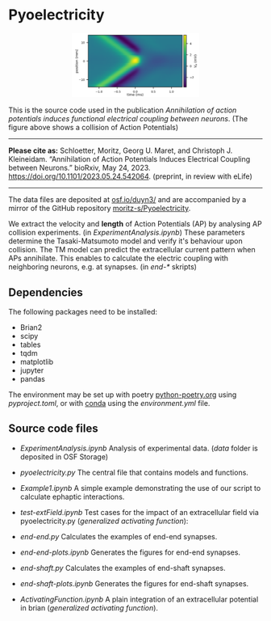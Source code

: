 # Pyoelectricity


<p align="center">
  <img src="./collision1.png"  width="50%" height="50%">
</p>

This is the source code used in the publication
_Annihilation of action potentials induces functional electrical coupling between neurons_. (The figure above shows a collision of Action Potentials)

---
**Please cite as:**
Schloetter, Moritz, Georg U. Maret, and Christoph J. Kleineidam. “Annihilation of Action Potentials Induces Electrical Coupling between Neurons.” bioRxiv, May 24, 2023. https://doi.org/10.1101/2023.05.24.542064. (preprint, in review with eLife)

---

The data files are deposited at
[osf.io/duyn3/](https://osf.io/duyn3/)
and are accompanied by a mirror of the GitHub repository
[moritz-s/Pyoelectricity](https://github.com/moritz-s/Pyoelectricity).

We extract the velocity and __length__ of Action Potentials (AP) by analysing AP collision experiments.
(in _ExperimentAnalysis.ipynb_)
These parameters determine the Tasaki-Matsumoto model and verify it's behaviour upon collision.
The TM model can predict the extracellular current pattern when APs annihilate.
This enables to calculate the electric coupling with neighboring neurons, e.g. at synapses.
(in _end-*_ skripts)

## Dependencies
The following packages need to be installed:

- Brian2
- scipy
- tables
- tqdm
- matplotlib
- jupyter
- pandas

The environment may be set up with poetry 
[python-poetry.org](python-poetry.org)
using _pyproject.toml_, or with 
[conda](anaconda.com) using the _environment.yml_ file.

## Source code files

- _ExperimentAnalysis.ipynb_ Analysis of experimental data. (_data_ folder is deposited in OSF Storage)

- _pyoelectricity.py_ The central file that contains models and functions.

- _Example1.ipynb_ A simple example demonstrating the use of our script to calculate ephaptic interactions.

- _test-extField.ipynb_ Test cases for the impact of an extracellular field via pyoelectricity.py (_generalized activating function_): 

- _end-end.py_ Calculates the examples of end-end synapses.
- _end-end-plots.ipynb_ Generates the figures for end-end synapses.
- _end-shaft.py_ Calculates the examples of end-shaft synapses.
- _end-shaft-plots.ipynb_ Generates the figures for end-shaft synapses.

- _ActivatingFunction.ipynb_ A plain integration of an extracellular potential in brian (_generalized activating function_).
